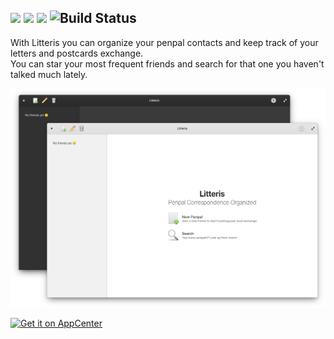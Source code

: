 ![](https://img.shields.io/github/license/raibtoffoletto/litteris.svg)
![](https://img.shields.io/github/v/release/raibtoffoletto/litteris.svg)
![](https://img.shields.io/badge/Vala-GTK+3-yellowgreen)
![Build Status](https://travis-ci.org/raibtoffoletto/litteris.svg?branch=master)
---

With Litteris you can organize your penpal contacts and keep track of your letters and postcards exchange. <br/>
You can star your most frequent friends and search for that one you haven't talked much lately.

![](https://raw.githubusercontent.com/raibtoffoletto/litteris/master/data/com.github.raibtoffoletto.litteris.screenshot.png)

<p class="appcenter">
  <a href="https://appcenter.elementary.io/com.github.raibtoffoletto.litteris">
    <img src="https://appcenter.elementary.io/badge.svg" alt="Get it on AppCenter" />
  </a>
</p>
